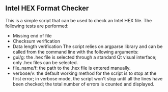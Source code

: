 ## Intel HEX Format Checker
This is a simple script that can be used to check an Intel HEX file.
The following tests are performed:
* Missing end of file
* Checksum verification
* Data length verification
The script relies on argparse library and can be called from the command line with the following arguments:
* gui/g: the .hex file is selected through a standard Qt visual interface; only .hex files can be selected.
* file_name/f: the path to the .hex file is entered manually.
* verbose/v: the default working method for the script is to stop at the first error; in verbose mode, the script won't stop until all the lines have been checked; the total number of errors is counted and displayed.
